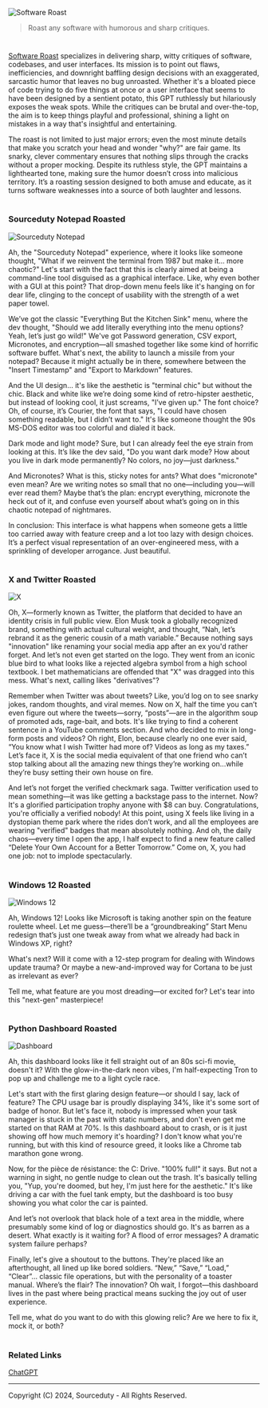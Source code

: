![Software Roast](https://github.com/user-attachments/assets/b92f5a58-138a-4994-b728-59342f6dd78c)

> Roast any software with humorous and sharp critiques.

#

[Software Roast](https://chatgpt.com/g/g-rSRsHl5J6-software-roast) specializes in delivering sharp, witty critiques of software, codebases, and user interfaces. Its mission is to point out flaws, inefficiencies, and downright baffling design decisions with an exaggerated, sarcastic humor that leaves no bug unroasted. Whether it's a bloated piece of code trying to do five things at once or a user interface that seems to have been designed by a sentient potato, this GPT ruthlessly but hilariously exposes the weak spots. While the critiques can be brutal and over-the-top, the aim is to keep things playful and professional, shining a light on mistakes in a way that's insightful and entertaining.

The roast is not limited to just major errors; even the most minute details that make you scratch your head and wonder "why?" are fair game. Its snarky, clever commentary ensures that nothing slips through the cracks without a proper mocking. Despite its ruthless style, the GPT maintains a lighthearted tone, making sure the humor doesn’t cross into malicious territory. It’s a roasting session designed to both amuse and educate, as it turns software weaknesses into a source of both laughter and lessons.

#
### Sourceduty Notepad Roasted

![Sourceduty Notepad](https://github.com/user-attachments/assets/4a27e321-56cd-455a-87c6-1f83d7755835)

Ah, the "Sourceduty Notepad" experience, where it looks like someone thought, "What if we reinvent the terminal from 1987 but make it... more chaotic?" Let's start with the fact that this is clearly aimed at being a command-line tool disguised as a graphical interface. Like, why even bother with a GUI at this point? That drop-down menu feels like it's hanging on for dear life, clinging to the concept of usability with the strength of a wet paper towel.

We’ve got the classic "Everything But the Kitchen Sink" menu, where the dev thought, "Should we add literally everything into the menu options? Yeah, let’s just go wild!" We've got Password generation, CSV export, Micronotes, and encryption—all smashed together like some kind of horrific software buffet. What's next, the ability to launch a missile from your notepad? Because it might actually be in there, somewhere between the "Insert Timestamp" and "Export to Markdown" features.

And the UI design... it's like the aesthetic is "terminal chic" but without the chic. Black and white like we’re doing some kind of retro-hipster aesthetic, but instead of looking cool, it just screams, "I’ve given up." The font choice? Oh, of course, it’s Courier, the font that says, "I could have chosen something readable, but I didn’t want to." It's like someone thought the 90s MS-DOS editor was too colorful and dialed it back.

Dark mode and light mode? Sure, but I can already feel the eye strain from looking at this. It’s like the dev said, "Do you want dark mode? How about you live in dark mode permanently? No colors, no joy—just darkness."

And Micronotes? What is this, sticky notes for ants? What does "micronote" even mean? Are we writing notes so small that no one—including you—will ever read them? Maybe that’s the plan: encrypt everything, micronote the heck out of it, and confuse even yourself about what’s going on in this chaotic notepad of nightmares.

In conclusion: This interface is what happens when someone gets a little too carried away with feature creep and a lot too lazy with design choices. It’s a perfect visual representation of an over-engineered mess, with a sprinkling of developer arrogance. Just beautiful.

#
### X and Twitter Roasted

![X](https://github.com/user-attachments/assets/772d82e6-6896-4394-9b5e-536b35211c8d)

Oh, X—formerly known as Twitter, the platform that decided to have an identity crisis in full public view. Elon Musk took a globally recognized brand, something with actual cultural weight, and thought, “Nah, let’s rebrand it as the generic cousin of a math variable.” Because nothing says "innovation" like renaming your social media app after an ex you'd rather forget. And let’s not even get started on the logo. They went from an iconic blue bird to what looks like a rejected algebra symbol from a high school textbook. I bet mathematicians are offended that "X" was dragged into this mess. What's next, calling likes "derivatives"?

Remember when Twitter was about tweets? Like, you’d log on to see snarky jokes, random thoughts, and viral memes. Now on X, half the time you can’t even figure out where the tweets—sorry, “posts”—are in the algorithm soup of promoted ads, rage-bait, and bots. It's like trying to find a coherent sentence in a YouTube comments section. And who decided to mix in long-form posts and videos? Oh right, Elon, because clearly no one ever said, “You know what I wish Twitter had more of? Videos as long as my taxes.” Let’s face it, X is the social media equivalent of that one friend who can’t stop talking about all the amazing new things they’re working on...while they’re busy setting their own house on fire.

And let’s not forget the verified checkmark saga. Twitter verification used to mean something—it was like getting a backstage pass to the internet. Now? It's a glorified participation trophy anyone with $8 can buy. Congratulations, you're officially a verified nobody! At this point, using X feels like living in a dystopian theme park where the rides don’t work, and all the employees are wearing "verified" badges that mean absolutely nothing. And oh, the daily chaos—every time I open the app, I half expect to find a new feature called “Delete Your Own Account for a Better Tomorrow.” Come on, X, you had one job: not to implode spectacularly.

#
### Windows 12 Roasted

![Windows 12](https://github.com/user-attachments/assets/f819dbb7-5ff4-44ec-87ba-d457e2258208)

Ah, Windows 12! Looks like Microsoft is taking another spin on the feature roulette wheel. Let me guess—there’ll be a “groundbreaking” Start Menu redesign that’s just one tweak away from what we already had back in Windows XP, right?

What's next? Will it come with a 12-step program for dealing with Windows update trauma? Or maybe a new-and-improved way for Cortana to be just as irrelevant as ever?

Tell me, what feature are you most dreading—or excited for? Let's tear into this "next-gen" masterpiece!

#
### Python Dashboard Roasted

![Dashboard](https://github.com/user-attachments/assets/b41eb256-90df-47d7-9891-fe62d79e625f)

Ah, this dashboard looks like it fell straight out of an 80s sci-fi movie, doesn't it? With the glow-in-the-dark neon vibes, I'm half-expecting Tron to pop up and challenge me to a light cycle race.

Let's start with the first glaring design feature—or should I say, lack of feature? The CPU usage bar is proudly displaying 34%, like it's some sort of badge of honor. But let's face it, nobody is impressed when your task manager is stuck in the past with static numbers, and don't even get me started on that RAM at 70%. Is this dashboard about to crash, or is it just showing off how much memory it's hoarding? I don't know what you're running, but with this kind of resource greed, it looks like a Chrome tab marathon gone wrong.

Now, for the pièce de résistance: the C: Drive. "100% full!" it says. But not a warning in sight, no gentle nudge to clean out the trash. It's basically telling you, "Yup, you're doomed, but hey, I'm just here for the aesthetic." It's like driving a car with the fuel tank empty, but the dashboard is too busy showing you what color the car is painted.

And let’s not overlook that black hole of a text area in the middle, where presumably some kind of log or diagnostics should go. It's as barren as a desert. What exactly is it waiting for? A flood of error messages? A dramatic system failure perhaps?

Finally, let's give a shoutout to the buttons. They're placed like an afterthought, all lined up like bored soldiers. “New,” “Save,” “Load,” “Clear”… classic file operations, but with the personality of a toaster manual. Where’s the flair? The innovation? Oh wait, I forgot—this dashboard lives in the past where being practical means sucking the joy out of user experience.

Tell me, what do you want to do with this glowing relic? Are we here to fix it, mock it, or both?

#
### Related Links

[ChatGPT](https://github.com/sourceduty/ChatGPT)

***
Copyright (C) 2024, Sourceduty - All Rights Reserved.
